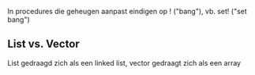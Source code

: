 In procedures die geheugen aanpast eindigen op ! ("bang"), vb. set! ("set bang")

## List vs. Vector
List gedraagd zich als een linked list, vector gedraagt zich als een array
